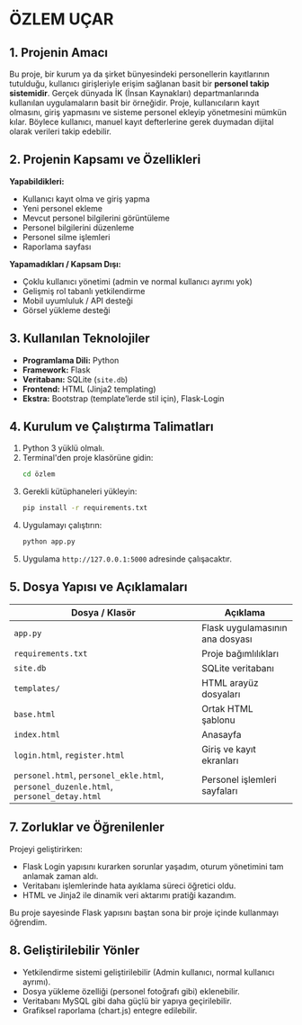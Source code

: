 # ÖZLEM UÇAR 

## 1. Projenin Amacı

Bu proje, bir kurum ya da şirket bünyesindeki personellerin kayıtlarının tutulduğu, kullanıcı girişleriyle erişim sağlanan basit bir **personel takip sistemidir**. Gerçek dünyada İK (İnsan Kaynakları) departmanlarında kullanılan uygulamaların basit bir örneğidir. Proje, kullanıcıların kayıt olmasını, giriş yapmasını ve sisteme personel ekleyip yönetmesini mümkün kılar. Böylece kullanıcı, manuel kayıt defterlerine gerek duymadan dijital olarak verileri takip edebilir.

## 2. Projenin Kapsamı ve Özellikleri

**Yapabildikleri:**
- Kullanıcı kayıt olma ve giriş yapma
- Yeni personel ekleme
- Mevcut personel bilgilerini görüntüleme
- Personel bilgilerini düzenleme
- Personel silme işlemleri
- Raporlama sayfası

**Yapamadıkları / Kapsam Dışı:**
- Çoklu kullanıcı yönetimi (admin ve normal kullanıcı ayrımı yok)
- Gelişmiş rol tabanlı yetkilendirme
- Mobil uyumluluk / API desteği
- Görsel yükleme desteği

## 3. Kullanılan Teknolojiler

- **Programlama Dili:** Python
- **Framework:** Flask
- **Veritabanı:** SQLite (`site.db`)
- **Frontend:** HTML (Jinja2 templating)
- **Ekstra:** Bootstrap (template’lerde stil için), Flask-Login

## 4. Kurulum ve Çalıştırma Talimatları

1. Python 3 yüklü olmalı.
2. Terminal'den proje klasörüne gidin:
   ```bash
   cd özlem
   ```
3. Gerekli kütüphaneleri yükleyin:
   ```bash
   pip install -r requirements.txt
   ```
4. Uygulamayı çalıştırın:
   ```bash
   python app.py
   ```
5. Uygulama `http://127.0.0.1:5000` adresinde çalışacaktır.

## 5. Dosya Yapısı ve Açıklamaları

| Dosya / Klasör | Açıklama |
|----------------|----------|
| `app.py` | Flask uygulamasının ana dosyası |
| `requirements.txt` | Proje bağımlılıkları |
| `site.db` | SQLite veritabanı |
| `templates/` | HTML arayüz dosyaları |
| `base.html` | Ortak HTML şablonu |
| `index.html` | Anasayfa |
| `login.html`, `register.html` | Giriş ve kayıt ekranları |
| `personel.html`, `personel_ekle.html`, `personel_duzenle.html`, `personel_detay.html` | Personel işlemleri sayfaları |


## 7. Zorluklar ve Öğrenilenler

Projeyi geliştirirken:
- Flask Login yapısını kurarken sorunlar yaşadım, oturum yönetimini tam anlamak zaman aldı.
- Veritabanı işlemlerinde hata ayıklama süreci öğretici oldu.
- HTML ve Jinja2 ile dinamik veri aktarımı pratiği kazandım.

Bu proje sayesinde Flask yapısını baştan sona bir proje içinde kullanmayı öğrendim.

## 8. Geliştirilebilir Yönler

- Yetkilendirme sistemi geliştirilebilir (Admin kullanıcı, normal kullanıcı ayrımı).
- Dosya yükleme özelliği (personel fotoğrafı gibi) eklenebilir.
- Veritabanı MySQL gibi daha güçlü bir yapıya geçirilebilir.
- Grafiksel raporlama (chart.js) entegre edilebilir.

